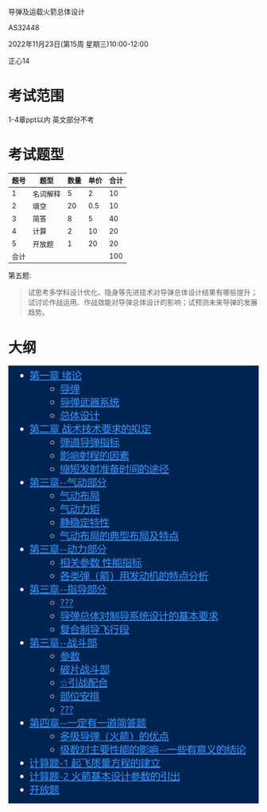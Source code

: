导弹及运载火箭总体设计 

AS32448 

2022年11月23日(第15周 星期三)10:00-12:00  

正心14   


# 考试范围
1-4章ppt以内 英文部分不考 
# 考试题型
|题号|题型|数量|单价|合计|
|-|-|-|-|-|
|1|名词解释|5|2|10
|2|填空|20|0.5|10
|3|简答|8|5|40
|4|计算|2|10|20
|5|开放题|1|20|20
|合计||||100

第五题:
> 试思考多学科设计优化、隐身等先进技术对导弹总体设计结果有哪些提升；试讨论作战运用、作战效能对导弹总体设计的影响；试预测未来导弹的发展趋势。


# 大纲
![](assets/2022-11-20-16-25-10.png)
